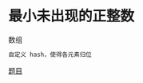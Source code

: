 # 最小未出现的正整数

数组

```cpp
自定义 hash，使得各元素归位
```

[题目](https://leetcode.com/problems/first-missing-positive/submissions/)